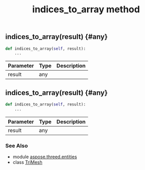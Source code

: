 ﻿---
title: indices_to_array method
second_title: Aspose.3D for Python via .NET API References
description: 
type: docs
weight: 110
url: /python-net/aspose.threed.entities/trimesh/indices_to_array/
is_root: false
---

## indices_to_array(result) {#any}





```python
def indices_to_array(self, result):
    ...
```


| Parameter | Type | Description |
| :- | :- | :- |
| result | any |  |


## indices_to_array(result) {#any}





```python
def indices_to_array(self, result):
    ...
```


| Parameter | Type | Description |
| :- | :- | :- |
| result | any |  |



### See Also
* module [aspose.threed.entities](../../)
* class [TriMesh](/3d/python-net/aspose.threed.entities/trimesh)
